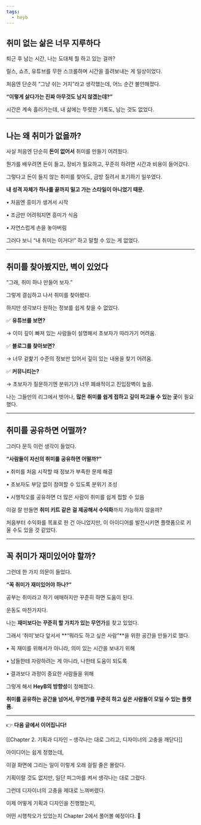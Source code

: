 ```yaml
---
tags:
  - heyb
---
```

## **취미 없는 삶은 너무 지루하다**

  

퇴근 후 남는 시간, 나는 도대체 뭘 하고 있는 걸까?

  

릴스, 쇼츠, 유튜브를 무한 스크롤하며 시간을 흘려보내는 게 일상이었다.

처음엔 단순히 “그냥 쉬는 거지”라고 생각했는데, 어느 순간 불안해졌다.

  

**“이렇게 살다가는 진짜 아무것도 남지 않겠는데?”**

  

시간은 계속 흘러가는데, 내 삶에는 뚜렷한 기록도, 남는 것도 없었다.

---

## **나는 왜 취미가 없을까?**

  

사실 처음엔 단순히 **돈이 없어서** 취미를 만들기 어려웠다.

뭔가를 배우려면 돈이 들고, 장비가 필요하고, 꾸준히 하려면 시간과 비용이 들어갔다.

  

그렇다고 돈이 들지 않는 취미를 찾아도, 금방 질려서 포기하기 일쑤였다.

  

**내 성격 자체가 하나를 끝까지 밀고 가는 스타일이 아니었기 때문.**

• 처음엔 흥미가 생겨서 시작

• 조금만 어려워지면 흥미가 식음

• 자연스럽게 손을 놓아버림

  

그러다 보니 “내 취미는 이거다!” 하고 말할 수 있는 게 없었다.

---

## **취미를 찾아봤지만, 벽이 있었다**

  

“그래, 취미 하나 만들어 보자.”

  

그렇게 결심하고 나서 취미를 찾아봤다.

하지만 생각보다 원하는 정보를 쉽게 찾을 수 없었다.

  

✅ **유튜브를 보면?**

→ 이미 깊이 빠져 있는 사람들이 설명해서 초보자가 따라가기 어려움.

  

✅ **블로그를 찾아보면?**

→ 너무 겉핥기 수준의 정보만 있어서 깊이 있는 내용을 찾기 어려움.

  

✅ **커뮤니티는?**

→ 초보자가 질문하기엔 분위기가 너무 폐쇄적이고 진입장벽이 높음.

  

나는 그들만의 리그에서 벗어나, **많은 취미를 쉽게 접하고 깊이 파고들 수 있는 곳**이 필요했다.

---

## **취미를 공유하면 어떨까?**

  

그러다 문득 이런 생각이 들었다.

  

**“사람들이 자신의 취미를 공유하면 어떨까?”**

• 취미를 처음 시작할 때 정보가 부족한 문제 해결

• 초보자도 부담 없이 참여할 수 있도록 분위기 조성

• 시행착오를 공유하면 더 많은 사람이 취미를 쉽게 접할 수 있음

  

이걸 잘 만들면 **취미 키트 같은 걸 제공해서 수익화**까지 가능하지 않을까?

처음부터 수익화를 목표로 한 건 아니었지만, 이 아이디어를 발전시키면 플랫폼으로 키울 수도 있을 것 같았다.

---

## **꼭 취미가 재미있어야 할까?**

  

그런데 한 가지 의문이 들었다.

  

**“꼭 취미가 재미있어야 하나?”**

  

공부는 취미라고 하기 애매하지만 꾸준히 하면 도움이 된다.

운동도 마찬가지다.

나는 **재미보다는 꾸준히 할 가치가 있는 무언가**를 찾고 있었다.

  

그래서 ‘취미’보다 앞서서 **“뭐라도 하고 싶은 사람”**을 위한 공간을 만들기로 했다.

• 꼭 재미를 위해서가 아니라, 의미 있는 시간을 보내기 위해

• 남들한테 자랑하려는 게 아니라, 나한테 도움이 되도록

• 결과보다 과정이 중요한 사람들을 위해

  

그렇게 해서 **HeyB의 방향성**이 정해졌다.

**취미를 공유하는 공간을 넘어서, 무언가를 꾸준히 하고 싶은 사람들이 모일 수 있는 플랫폼.**

---
👉 **다음 글에서 이어집니다!**

[[Chapter 2. 기획과 디자인 – 생각나는 대로 그리고, 디자이너의 고충을 깨닫다]]

아이디어는 쉽게 정했는데,  

이걸 화면에 그리는 일이 이렇게 오래 걸릴 줄은 몰랐다.  

기획이랄 것도 없지만, 일단 피그마를 켜서 생각나는 대로 그렸다.  

그런데 디자이너의 고충을 제대로 느껴버렸다.


이제 어떻게 기획과 디자인을 진행했는지,  

어떤 시행착오가 있었는지 Chapter 2에서 풀어볼 예정이다. 🚀